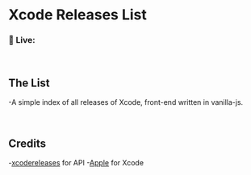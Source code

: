 # Xcode Releases List

### 🚀 Live:

<br>

## The List

-A simple index of all releases of Xcode, front-end written in vanilla-js.

<br>

## Credits

-[xcodereleases](https://xcodereleases.com/) for API -[Apple](https://apple.com) for Xcode
